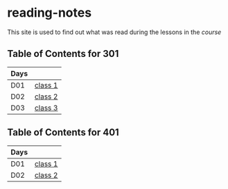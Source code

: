 # reading-notes

This site is used to find out what was read during the lessons in the *course*

## Table of Contents for 301
  
| Days  |       |
| ---   |   --- |
|  D01  |    [class 1](301/read01.md)   |
|  D02  |    [class 2](301/read02.md)   |
|  D03  |    [class 3](301/read03.md)   |



## Table of Contents for 401

| Days  |       |
| ---   |   --- |
|  D01  |    [class 1](401/read01.md)   |
|  D02  |    [class 2](401/read02.md)   |
